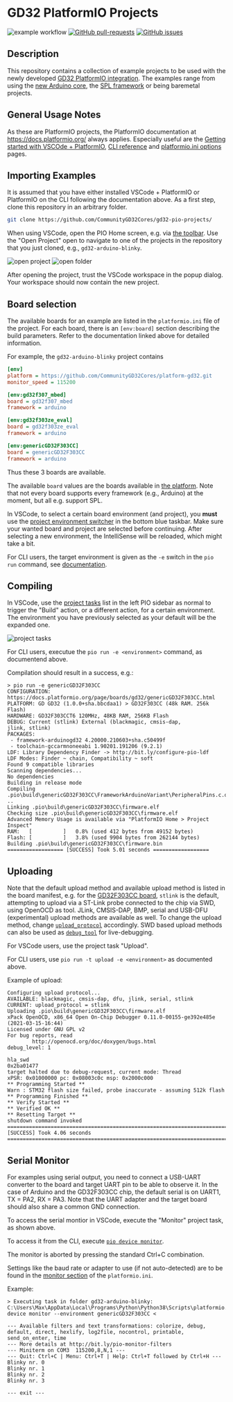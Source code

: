 # GD32 PlatformIO Projects

![example workflow](https://github.com/CommunityGD32Cores/gd32-pio-projects/actions/workflows/examples.yml/badge.svg) 
[![GitHub pull-requests](https://img.shields.io/github/issues-pr/CommunityGD32Cores/gd32-pio-projects)](https://GitHub.com/CommunityGD32Cores/GD32Core-New/pull/) [![GitHub issues](https://img.shields.io/github/issues/CommunityGD32Cores/gd32-pio-projects.svg)](https://GitHub.com/CommunityGD32Cores/gd32-pio-projects/issues/)

## Description

This repository contains a collection of example projects to be used with the newly developed [GD32 PlatformIO integration](https://github.com/CommunityGD32Cores/platform-gd32). The examples range from using the [new Arduino core](https://github.com/CommunityGD32Cores/ArduinoCore-GD32/), the [SPL framework](https://github.com/CommunityGD32Cores/gd32-pio-spl-package) or being baremetal projects.

## General Usage Notes

As these are PlatformIO projects, the PlatformIO documentation at https://docs.platformio.org/ always applies. Especially useful are the [Getting started with VSCOde + PlatformIO](https://docs.platformio.org/en/latest/integration/ide/vscode.html#installation), [CLI reference](https://docs.platformio.org/en/latest/core/index.html) and [platformio.ini options](https://docs.platformio.org/en/latest/projectconf/index.html) pages. 

## Importing Examples

It is assumed that you have either installed VSCode + PlatformIO or PlatformIO on the CLI following the documentation above. As a first step, clone this repository in an arbitrary folder.

```sh
git clone https://github.com/CommunityGD32Cores/gd32-pio-projects/
```

When using VSCode, open the PIO Home screen, e.g. via [the toolbar](https://docs.platformio.org/en/latest/integration/ide/vscode.html#platformio-toolbar). Use the "Open Project" open to navigate to one of the projects in the repository that you just cloned, e.g., `gd32-arduino-blinky`.

![open project](docs/pio_home_open_project.png)
![open folder](docs/pio_home_folder.png)

After opening the project, trust the VSCode workspace in the popup dialog. Your workspace should now contain the new project.

## Board selection

The available boards for an example are listed in the `platformio.ini` file of the project. For each board, there is an `[env:board]` section describing the build parameters. Refer to the documentation linked above for detailed information. 

For example, the `gd32-arduino-blinky` project contains 

```ini
[env]
platform = https://github.com/CommunityGD32Cores/platform-gd32.git
monitor_speed = 115200

[env:gd32f307_mbed]
board = gd32f307_mbed
framework = arduino

[env:gd32f303ze_eval]
board = gd32f303ze_eval
framework = arduino

[env:genericGD32F303CC]
board = genericGD32F303CC
framework = arduino
```

Thus these 3 boards are available.

The available `board` values are the boards available in [the platform](https://github.com/CommunityGD32Cores/platform-gd32/tree/main/boards). Note that not every board supports every framework (e.g., Arduino) at the moment, but all e.g. support SPL.

In VSCode, to select a certain board environment (and project), you **must** use the [project environment switcher](https://docs.platformio.org/en/latest/integration/ide/vscode.html#project-tasks) in the bottom blue taskbar. Make sure your wanted board and project are selected before continuing. After selecting a new environment, the IntelliSense will be reloaded, which might take a bit.

For CLI users, the target environment is given as the `-e` switch in the `pio run` command, see [documentation](https://docs.platformio.org/en/latest/core/userguide/cmd_run.html).

## Compiling

In VSCode, use the [project tasks](https://docs.platformio.org/en/latest/integration/ide/vscode.html#project-tasks) list in the left PIO sidebar as normal to trigger the "Build" action, or a different action, for a certain environment. The environment you have previously selected as your default will be the expanded one.

![project tasks](docs/vscode_project_tasks.png)

For CLI users, executue the `pio run -e <environment>` command, as documentend above.

Compilation should result in a success, e.g.: 

```text
> pio run -e genericGD32F303CC
CONFIGURATION: https://docs.platformio.org/page/boards/gd32/genericGD32F303CC.html
PLATFORM: GD GD32 (1.0.0+sha.bbcdaa1) > GD32F303CC (48k RAM. 256k Flash)
HARDWARE: GD32F303CCT6 120MHz, 48KB RAM, 256KB Flash     
DEBUG: Current (stlink) External (blackmagic, cmsis-dap, 
jlink, stlink)
PACKAGES:
 - framework-arduinogd32 4.20000.210603+sha.c50499f      
 - toolchain-gccarmnoneeabi 1.90201.191206 (9.2.1)       
LDF: Library Dependency Finder -> http://bit.ly/configure-pio-ldf
LDF Modes: Finder ~ chain, Compatibility ~ soft
Found 9 compatible libraries
Scanning dependencies...
No dependencies
Building in release mode
Compiling .pio\build\genericGD32F303CC\FrameworkArduinoVariant\PeripheralPins.c.o
..
Linking .pio\build\genericGD32F303CC\firmware.elf
Checking size .pio\build\genericGD32F303CC\firmware.elf
Advanced Memory Usage is available via "PlatformIO Home > Project Inspect"
RAM:   [          ]   0.8% (used 412 bytes from 49152 bytes)     
Flash: [          ]   3.8% (used 9904 bytes from 262144 bytes)   
Building .pio\build\genericGD32F303CC\firmware.bin
================== [SUCCESS] Took 5.01 seconds ==================
```

## Uploading

Note that the default upload method and available upload method is listed in the board manifest, e.g. for the [GD32F303CC board](https://github.com/CommunityGD32Cores/platform-gd32/blob/bbcdaa192cde7609d3da77e389eacd4f3d6c335e/boards/genericGD32F303CC.json#L43-L51), `stlink` is the default, attempting to upload via a ST-Link probe connected to the chip via SWD, using OpenOCD as tool. JLink, CMSIS-DAP, BMP, serial and USB-DFU (experimental) upload methods are available as well. To change the upload method, change [`upload_protocol`](https://docs.platformio.org/en/latest/projectconf/section_env_upload.html#upload-protocol) accordingly. SWD based upload methods can also be used as [`debug_tool`](https://docs.platformio.org/en/latest/projectconf/section_env_debug.html#debug-tool) for live-debugging. 

For VSCode users, use the project task "Upload".

For CLI users, use `pio run -t upload -e <environment>` as documented above.

Example of upload:

```
Configuring upload protocol...
AVAILABLE: blackmagic, cmsis-dap, dfu, jlink, serial, stlink
CURRENT: upload_protocol = stlink
Uploading .pio\build\genericGD32F303CC\firmware.elf
xPack OpenOCD, x86_64 Open On-Chip Debugger 0.11.0-00155-ge392e485e (2021-03-15-16:44)
Licensed under GNU GPL v2
For bug reports, read
        http://openocd.org/doc/doxygen/bugs.html
debug_level: 1

hla_swd
0x2ba01477
target halted due to debug-request, current mode: Thread 
xPSR: 0x01000000 pc: 0x08003c0c msp: 0x2000c000
** Programming Started **
Warn : STM32 flash size failed, probe inaccurate - assuming 512k flash
** Programming Finished **
** Verify Started **
** Verified OK **
** Resetting Target **
shutdown command invoked
============================================================================================= [SUCCESS] Took 4.06 seconds =============================================================================================
```

## Serial Monitor

For examples using serial output, you need to connect a USB-UART converter to the board and target UART pin to be able to observe it. In the case of Arduino and the GD32F303CC chip, the default serial is on UART1, TX = PA2, RX = PA3. Note that the UART adapter and the target board should also share a common GND connection.

To access the serial montior in VSCode, execute the "Monitor" project task, as shown above.

To access it from the CLI, execute [`pio device monitor`](https://docs.platformio.org/en/latest/core/userguide/device/cmd_monitor.html).

The monitor is aborted by pressing the standard Ctrl+C combination.

Settings like the baud rate or adapter to use (if not auto-detected) are to be found in the [monitor section](https://docs.platformio.org/en/latest/projectconf/section_env_monitor.html) of the `platformio.ini`.

Example:

```
> Executing task in folder gd32-arduino-blinky: C:\Users\Max\AppData\Local\Programs\Python\Python38\Scripts\platformio.exe device monitor --environment genericGD32F303CC <

--- Available filters and text transformations: colorize, debug, default, direct, hexlify, log2file, nocontrol, printable, send_on_enter, time
--- More details at http://bit.ly/pio-monitor-filters
--- Miniterm on COM3  115200,8,N,1 ---
--- Quit: Ctrl+C | Menu: Ctrl+T | Help: Ctrl+T followed by Ctrl+H ---
Blinky nr. 0
Blinky nr. 1
Blinky nr. 2
Blinky nr. 3

--- exit ---
```